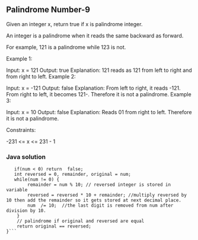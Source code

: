 ## Palindrome Number-9


Given an integer x, return true if x is palindrome integer.

An integer is a palindrome when it reads the same backward as forward.

For example, 121 is a palindrome while 123 is not.
 

Example 1:

Input: x = 121
Output: true
Explanation: 121 reads as 121 from left to right and from right to left.
Example 2:

Input: x = -121
Output: false
Explanation: From left to right, it reads -121. From right to left, it becomes 121-. Therefore it is not a palindrome.
Example 3:

Input: x = 10
Output: false
Explanation: Reads 01 from right to left. Therefore it is not a palindrome.
 

Constraints:

-231 <= x <= 231 - 1

### Java solution 


```public boolean isPalindrome(int num){
   if(num < 0) return  false; 
   int reversed = 0, remainder, original = num;
   while(num != 0) {
        remainder = num % 10; // reversed integer is stored in variable
        reversed = reversed * 10 + remainder; //multiply reversed by 10 then add the remainder so it gets stored at next decimal place.
        num  /= 10;  //the last digit is removed from num after division by 10.
    }
    // palindrome if original and reversed are equal
    return original == reversed;
}```
